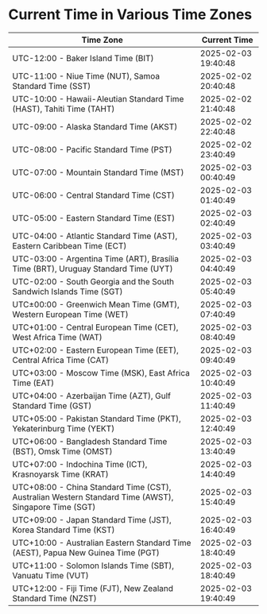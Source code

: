 # Current Time in Various Time Zones

| Time Zone | Current Time |
|-----------|--------------|
| UTC-12:00 - Baker Island Time (BIT) | 2025-02-03 19:40:48 |
| UTC-11:00 - Niue Time (NUT), Samoa Standard Time (SST) | 2025-02-02 20:40:48 |
| UTC-10:00 - Hawaii-Aleutian Standard Time (HAST), Tahiti Time (TAHT) | 2025-02-02 21:40:48 |
| UTC-09:00 - Alaska Standard Time (AKST) | 2025-02-02 22:40:48 |
| UTC-08:00 - Pacific Standard Time (PST) | 2025-02-02 23:40:49 |
| UTC-07:00 - Mountain Standard Time (MST) | 2025-02-03 00:40:49 |
| UTC-06:00 - Central Standard Time (CST) | 2025-02-03 01:40:49 |
| UTC-05:00 - Eastern Standard Time (EST) | 2025-02-03 02:40:49 |
| UTC-04:00 - Atlantic Standard Time (AST), Eastern Caribbean Time (ECT) | 2025-02-03 03:40:49 |
| UTC-03:00 - Argentina Time (ART), Brasília Time (BRT), Uruguay Standard Time (UYT) | 2025-02-03 04:40:49 |
| UTC-02:00 - South Georgia and the South Sandwich Islands Time (SGT) | 2025-02-03 05:40:49 |
| UTC±00:00 - Greenwich Mean Time (GMT), Western European Time (WET) | 2025-02-03 07:40:49 |
| UTC+01:00 - Central European Time (CET), West Africa Time (WAT) | 2025-02-03 08:40:49 |
| UTC+02:00 - Eastern European Time (EET), Central Africa Time (CAT) | 2025-02-03 09:40:49 |
| UTC+03:00 - Moscow Time (MSK), East Africa Time (EAT) | 2025-02-03 10:40:49 |
| UTC+04:00 - Azerbaijan Time (AZT), Gulf Standard Time (GST) | 2025-02-03 11:40:49 |
| UTC+05:00 - Pakistan Standard Time (PKT), Yekaterinburg Time (YEKT) | 2025-02-03 12:40:49 |
| UTC+06:00 - Bangladesh Standard Time (BST), Omsk Time (OMST) | 2025-02-03 13:40:49 |
| UTC+07:00 - Indochina Time (ICT), Krasnoyarsk Time (KRAT) | 2025-02-03 14:40:49 |
| UTC+08:00 - China Standard Time (CST), Australian Western Standard Time (AWST), Singapore Time (SGT) | 2025-02-03 15:40:49 |
| UTC+09:00 - Japan Standard Time (JST), Korea Standard Time (KST) | 2025-02-03 16:40:49 |
| UTC+10:00 - Australian Eastern Standard Time (AEST), Papua New Guinea Time (PGT) | 2025-02-03 18:40:49 |
| UTC+11:00 - Solomon Islands Time (SBT), Vanuatu Time (VUT) | 2025-02-03 18:40:49 |
| UTC+12:00 - Fiji Time (FJT), New Zealand Standard Time (NZST) | 2025-02-03 19:40:49 |
